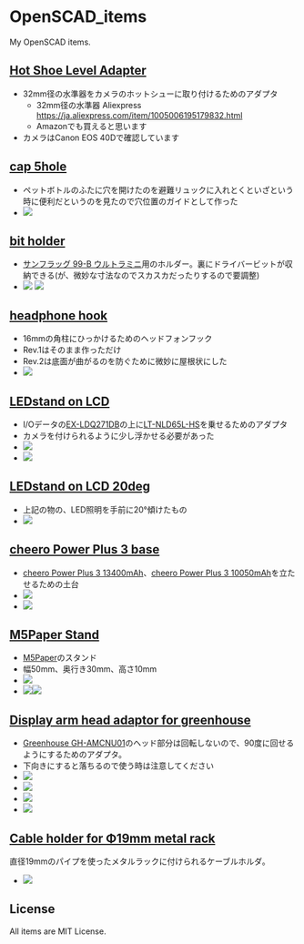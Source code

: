 # OpenSCAD_items

My OpenSCAD items.

## [Hot Shoe Level Adapter](Hot_Shoe_Level_Adapter/)
- 32mm径の水準器をカメラのホットシューに取り付けるためのアダプタ
  - 32mm径の水準器 Aliexpress https://ja.aliexpress.com/item/1005006195179832.html
  - Amazonでも買えると思います
- カメラはCanon EOS 40Dで確認しています

## [cap 5hole](cap_5hole)
- ペットボトルのふたに穴を開けたのを避難リュックに入れとくといざという時に便利だというのを見たので穴位置のガイドとして作った
- ![](cap_5hole/cap_5hole.png)

## [bit holder](bit_holder)
- [サンフラッグ 99-B ウルトラミニ](https://www.yodobashi.com/product/100000001001997056/)用のホルダー。裏にドライバービットが収納できる(が、微妙な寸法なのでスカスカだったりするので要調整)
- ![](bit_holder/bit1.png) ![](bit_holder/bit2.png)

## [headphone hook](headphone_hook/)
- 16mmの角柱にひっかけるためのヘッドフォンフック
- Rev.1はそのまま作っただけ
- Rev.2は底面が曲がるのを防ぐために微妙に屋根状にした
- ![](headphone_hook/headphone_hook_rev2.png)

## [LEDstand on LCD](LEDstand_onLCD/)
- I/Oデータの[EX-LDQ271DB](https://www.iodata.jp/product/lcd/wide/ex-ldq271db/)の上に[LT-NLD65L-HS](http://www.ohm-direct.com/shopdetail/006020000005/)を乗せるためのアダプタ
- カメラを付けられるように少し浮かせる必要があった
- ![](LEDstand_onLCD/LEDstand_onLCD.jpg)
- ![](LEDstand_onLCD/LEDstand_onLCD_cad.png)

## [LEDstand on LCD 20deg](LEDstand_onLCD/)
- 上記の物の、LED照明を手前に20°傾けたもの
- ![](LEDstand_onLCD/LEDstand_onLCD_20deg_cad.png)

## [cheero Power Plus 3 base](heero_PowerPlus3_base/)
- [cheero Power Plus 3 13400mAh](https://cheero.net/powerplus3/)、[cheero Power Plus 3 10050mAh](https://cheero.net/powerplus3_10050/)を立たせるための土台
- ![](cheero_PowerPlus3_base/cheero_PowerPlus3_base.png)
- ![](cheero_PowerPlus3_base/cheero_PowerPlus3_base.jpg)

## [M5Paper Stand](m5paper_stand/)
- [M5Paper](http://ssci.to/6749)のスタンド
- 幅50mm、奥行き30mm、高さ10mm
- ![](m5paper_stand/m5paper_stand.png)
- ![](m5paper_stand/m5paper_stand1.jpg)![](m5paper_stand/m5paper_stand2.jpg)


## [Display arm head adaptor for greenhouse](greenhouse_arm_head/)
- [Greenhouse GH-AMCNU01](https://www.green-house.co.jp/products/gh-amcnu01/)のヘッド部分は回転しないので、90度に回せるようにするためのアダプタ。
- 下向きにすると落ちるので使う時は注意してください
- ![](greenhouse_arm_head/greenhouse_arm_head.png)
- ![](greenhouse_arm_head/greenhouse_arm_head1.jpg)
- ![](greenhouse_arm_head/greenhouse_arm_head2.jpg)
- ![](greenhouse_arm_head/greenhouse_arm_head3.jpg)

## [Cable holder for Φ19mm metal rack](metal_rack_cable_clip)
直径19mmのパイプを使ったメタルラックに付けられるケーブルホルダ。
- ![](metal_rack_cable_clip/metal_rack_cable_clip.jpg)

## License
All items are MIT License.
